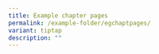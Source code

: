 ```yaml
---
title: Example chapter pages
permalink: /example-folder/egchaptpages/
variant: tiptap
description: ""
---
```

